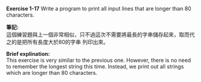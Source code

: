 **Exercise 1-17** Write a program to print all input lines that are longer than 80 characters.

**筆記:**\
這個練習題與上一個非常相似，只不過這次不需要將最長的字串儲存起來，取而代之的是把所有長度大於80的字串
列印出來。

**Brief explination:**\
This exercise is very similar to the previous one. However, there is no need to remember the longest 
string this time. Instead, we print out all strings which are longer than 80 characters.
